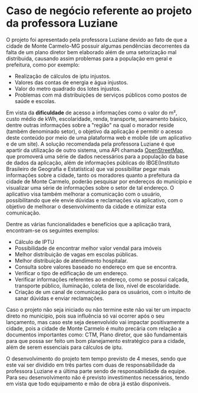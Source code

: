 # Caso de negócio referente ao projeto da professora Luziane

O projeto foi apresentado pela professora Luziane devido ao fato de que a cidade de Monte Carmelo-MG possuir algumas pendências decorrentes da falta de um plano diretor bem elaborado além de uma setorização mal distribuida, causando assim problemas para a população em geral e prefeitura, como por exemplo: 

- Realização de cálculos de iptu injustos.
- Valores das contas de energia e água injustos.
- Valor do metro quadrado dos lotes injustos.
- Problemas com má distribuições de serviços públicos como postos de saúde e escolas.

Em vista da **dificuldade** de acesso a informações como o valor do m², custo médio de kWh, escolaridade, renda, transporte, saneamento básico, dentre outras informações sobre a "região" na qual o morador reside (também denominado setor), o objetivo da aplicação é permitir o acesso deste conteúdo por meio de uma plataforma web e mobile (de um aplicativo e de um site).
A solução recomendada pela professora Luziane é que apartir da utilização de outro sistema, uma API chamada [OpenStreetMap](https://www.openstreetmap.org/about), que promoverá uma série de dados necessários para a população da base de dados da aplicação, além de informações públicas do IBGE(Instituto Brasileiro de Geografia e Estatística) que vai possibilitar pegar mais informações sobre a cidade, tanto os moradores quanto a prefeitura da cidade de Monte Carmelo, poderão pesquisar por endereços do município e visualizar uma série de informações sobre o setor de tal endereço. O aplicativo visa também melhorar a comunicação com o usuário, possibilitando que ele envie dúvidas e reclamações via aplicativo, com o objetivo de melhorar o desenvolvimento da cidade e otimizar esta comunicação.

Dentre as várias funcionalidades e benefícios que a aplicação trará, encontram-se os seguintes exemplos:

- Cálculo de IPTU
- Possibilidade de encontrar melhor valor vendal para imóveis
- Melhor distribuição de vagas em escolas públicas.
- Melhor distribuição de atendimento hospitalar.
- Consulta sobre valores baseado no endereço em que se encontra.
- Verificar o tipo de edificação de um endereço.
- Verificar informações referentes ao endereço, como se possui calçada, transporte público, iluminação, coleta de lixo, nível de escolaridade.
- Criação de um canal de comunicação para os usuários, com o intuito de sanar dúvidas e enviar reclamações.

Caso o projeto não seja iniciado ou não termine este não vai ter um impacto direto no municipio, pois sua influência só vai ocorrer após o seu lançamento, mas caso este seja desenvolvido vai impactar positivamente a cidade, pois a cidade de Monte Carmelo é muito precária com relação a documentos importantes como: CTM, Plano diretor, que são fundamentais para que possa ser feito um bom planejamento estratégico para a cidade, além de serem essenciais para cálculos de iptu.

O desenvolvimento do projeto tem tempo previsto de 4 meses, sendo que este vai ser dividido em três partes com duas de responsabilidade da professora Luziane e a última parte sendo de responsabilidade da equipe. Para seu desenvolvimento não é previsto investimentos necessários, tendo em vista que todo equipamento e mão de obra já estão disponiveis.
